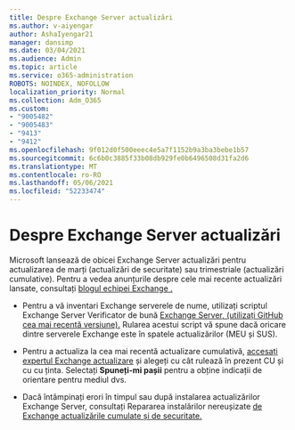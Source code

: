 ```yaml
---
title: Despre Exchange Server actualizări
ms.author: v-aiyengar
author: AshaIyengar21
manager: dansimp
ms.date: 03/04/2021
ms.audience: Admin
ms.topic: article
ms.service: o365-administration
ROBOTS: NOINDEX, NOFOLLOW
localization_priority: Normal
ms.collection: Adm_O365
ms.custom:
- "9005482"
- "9005483"
- "9413"
- "9412"
ms.openlocfilehash: 9f012d0f500eeec4e5a7f1152b9a3ba3bebe1b57
ms.sourcegitcommit: 6c6b0c3885f33b08db929fe0b6496508d31fa2d6
ms.translationtype: MT
ms.contentlocale: ro-RO
ms.lasthandoff: 05/06/2021
ms.locfileid: "52233474"
---
```

# <a name="about-exchange-server-updates"></a>Despre Exchange Server actualizări

Microsoft lansează de obicei Exchange Server actualizări pentru actualizarea de marți (actualizări de securitate) sau trimestriale (actualizări cumulative). Pentru a vedea anunțurile despre cele mai recente actualizări lansate, consultați [blogul echipei Exchange .](https://aka.ms/ehlo)

- Pentru a vă inventari Exchange serverele de nume, utilizați scriptul Exchange Server Verificator de bună [Exchange Server, (utilizați GitHub cea mai recentă versiune).](https://aka.ms/ExchangeHealthChecker) Rularea acestui script vă spune dacă oricare dintre serverele Exchange este în spatele actualizărilor (MEU și SUS).

- Pentru a actualiza la cea mai recentă actualizare cumulativă, [accesați expertul Exchange actualizare](https://aka.ms/ExchangeUpdateWizard) și alegeți cu cât rulează în prezent CU și cu cu ținta. Selectați **Spuneți-mi pașii** pentru a obține indicații de orientare pentru mediul dvs.

- Dacă întâmpinați erori în timpul sau după instalarea actualizărilor Exchange Server, consultați Repararea instalărilor nereușizate [de Exchange actualizările cumulate și de securitate.](https://docs.microsoft.com/exchange/troubleshoot/client-connectivity/exchange-security-update-issues)
